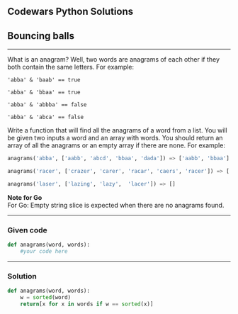 
Codewars Python Solutions
---
## Bouncing balls <br>
---

What is an anagram? Well, two words are anagrams of each other if they both contain the same letters. For example:
```
'abba' & 'baab' == true

'abba' & 'bbaa' == true

'abba' & 'abbba' == false

'abba' & 'abca' == false
```
Write a function that will find all the anagrams of a word from a list. You will be given two inputs a word and an array with words. You should return an array of all the anagrams or an empty array if there are none. For example:

```python
anagrams('abba', ['aabb', 'abcd', 'bbaa', 'dada']) => ['aabb', 'bbaa']

anagrams('racer', ['crazer', 'carer', 'racar', 'caers', 'racer']) => ['carer', 'racer']

anagrams('laser', ['lazing', 'lazy',  'lacer']) => []
```

**Note for Go** <br>
For Go: Empty string slice is expected when there are no anagrams found.

---
### Given code
```python
def anagrams(word, words):
    #your code here
```
---
### Solution
```python
def anagrams(word, words):
    w = sorted(word)
    return[x for x in words if w == sorted(x)]
```
